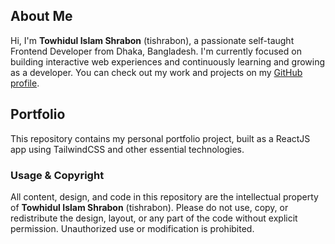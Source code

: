 ## About Me

Hi, I'm **Towhidul Islam Shrabon** (tishrabon), a passionate self-taught Frontend Developer from Dhaka, Bangladesh. I'm currently focused on building interactive web experiences and continuously learning and growing as a developer. You can check out my work and projects on my [GitHub profile](https://github.com/tishrabon).

## Portfolio

This repository contains my personal portfolio project, built as a ReactJS app using TailwindCSS and other essential technologies.

### Usage & Copyright

All content, design, and code in this repository are the intellectual property of **Towhidul Islam Shrabon** (tishrabon). Please do not use, copy, or redistribute the design, layout, or any part of the code without explicit permission. Unauthorized use or modification is prohibited.

